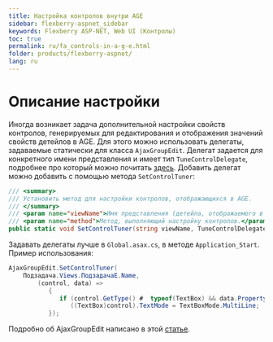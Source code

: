 ```yaml
---
title: Настройка контролов внутри AGE
sidebar: flexberry-aspnet_sidebar
keywords: Flexberry ASP-NET, Web UI (Контролы)
toc: true
permalink: ru/fa_controls-in-a-g-e.html
folder: products/flexberry-aspnet/
lang: ru
---
```




# Описание настройки
Иногда возникает задача дополнительной настройки свойств контролов, генерируемых для редактирования и отображения значений свойств детейлов в AGE. Для этого можно использовать делегаты, задаваемые статически для класса `AjaxGroupEdit`. Делегат задается для конкретного имени представления и имеет тип `TuneControlDelegate`, подробнее про который можно почитать [здесь](tune-control-delegate-method.html). Добавить делегат можно добавить с помощью метода `SetControlTuner`:
```cs
/// <summary>
/// Установить метод для настройки контролов, отображающихся в AGE.
/// </summary>
/// <param name="viewName">Имя представления (детейла, отображаемого в AGE), для которого будет вызываться передаваемый метод.</param>
/// <param name="method">Метод, выполняющий настройку контролов.</param>
public static void SetControlTuner(string viewName, TuneControlDelegate method)
```
Задавать делегаты лучше в `Global.asax.cs`, в методе `Application_Start`.
Пример использования:
```cs
AjaxGroupEdit.SetControlTuner(
    Подзадача.Views.ПодзадачаE.Name,
        (control, data) =>
           { 
              if (control.GetType() #  typeof(TextBox) && data.PropertyName  Information.ExtractPropertyName<Подзадача>(x => x.Описание)) 
                 ((TextBox)control).TextMode = TextBoxMode.MultiLine; 
           });
```

Подробно об AjaxGroupEdit написано в этой [статье](ajax-group-edit.html).
 


 